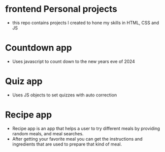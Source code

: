 # frontend Personal projects
- this repo contains projects I created to hone my skills in HTML, CSS  and JS
# Countdown app
- Uses javascript to count down to the new years eve of 2024
# Quiz app
- Uses JS objects to set quizzes with auto correction
# Recipe app
- Recipe app is an app that helps a user to try different meals by providing random meals, and meal searches.
- After getting your favorite meal you can get the instructions and ingredients that are used to prepare that kind of meal.
